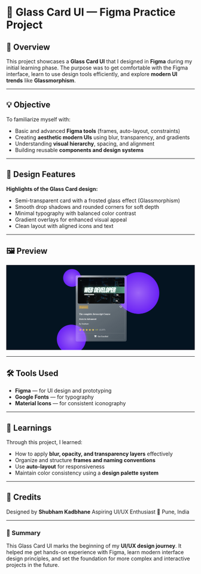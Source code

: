 # 🎨 Glass Card UI — Figma Practice Project

## 📘 Overview

This project showcases a **Glass Card UI** that I designed in **Figma** during my initial learning phase. The purpose was to get comfortable with the Figma interface, learn to use design tools efficiently, and explore **modern UI trends** like **Glassmorphism**.

---

## 💡 Objective

To familiarize myself with:

* Basic and advanced **Figma tools** (frames, auto-layout, constraints)
* Creating **aesthetic modern UIs** using blur, transparency, and gradients
* Understanding **visual hierarchy**, spacing, and alignment
* Building reusable **components and design systems**

---

## 🧱 Design Features

**Highlights of the Glass Card design:**

* Semi-transparent card with a frosted glass effect (Glassmorphism)
* Smooth drop shadows and rounded corners for soft depth
* Minimal typography with balanced color contrast
* Gradient overlays for enhanced visual appeal
* Clean layout with aligned icons and text

---

## 🖼️ Preview

<p align-item="center"><img src="./asset/Figma-Card.png" alt="figma card"></img></p>



---

## 🛠️ Tools Used

* **Figma** — for UI design and prototyping
* **Google Fonts** — for typography
* **Material Icons** — for consistent iconography

---

## 🚀 Learnings

Through this project, I learned:

* How to apply **blur, opacity, and transparency layers** effectively
* Organize and structure **frames and naming conventions**
* Use **auto-layout** for responsiveness
* Maintain color consistency using a **design palette system**

---

## 📎 Credits

Designed by **Shubham Kadbhane**
 Aspiring UI/UX Enthusiast
📍 Pune, India

---

### 🏁 Summary

This Glass Card UI marks the beginning of my **UI/UX design journey**. It helped me get hands-on experience with Figma, learn modern interface design principles, and set the foundation for more complex and interactive projects in the future.
